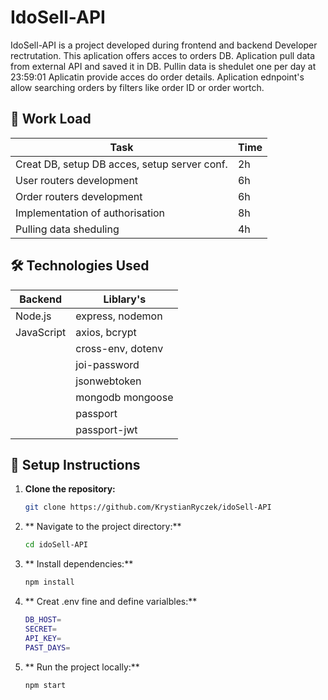 # IdoSell-API

IdoSell-API is a project developed during frontend and backend Developer rectrutation. 
This aplication offers acces to orders DB.
Aplication pull data from external API and saved it in DB.
Pullin data is shedulet one per day at 23:59:01
Aplicatin provide acces do order details. Aplication ednpoint's allow searching orders by filters like order ID or order wortch.




## 🌟 Work Load
| Task                                                |Time|
|-----------------------------------------------------|----|
| Creat DB, setup DB acces, setup server conf.        | 2h |
| User routers development                            | 6h |
| Order routers development                           | 6h |
| Implementation of authorisation                     | 8h |
| Pulling data sheduling                              | 4h |

## 🛠️ Technologies Used

| Backend       | Liblary's         |
|---------------|-------------------|
| Node.js       | express, nodemon  |
| JavaScript    | axios, bcrypt     |
|               | cross-env, dotenv |
|               | joi-password      |
|               | jsonwebtoken      |
|               | mongodb mongoose  |
|               | passport          |
|               | passport-jwt      |

## 🚀 Setup Instructions

1. **Clone the repository:**
   ```bash
   git clone https://github.com/KrystianRyczek/idoSell-API
2. ** Navigate to the project directory:**
   ```bash
   cd idoSell-API
3. ** Install dependencies:**
   ```bash
   npm install
4. ** Creat .env fine and define varialbles:**
   ```bash
   DB_HOST=
   SECRET=
   API_KEY=
   PAST_DAYS=
5. ** Run the project locally:**
   ```bash
   npm start
